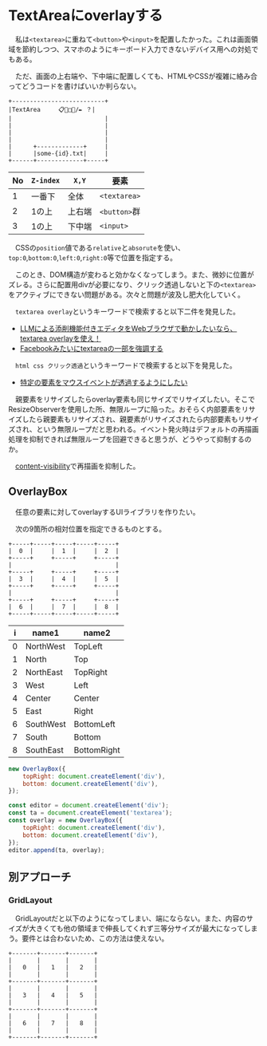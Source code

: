 # TextAreaにoverlayする

　私は`<textarea>`に重ねて`<button>`や`<input>`を配置したかった。これは画面領域を節約しつつ、スマホのようにキーボード入力できないデバイス用への対処でもある。

　ただ、画面の上右端や、下中端に配置しくても、HTMLやCSSが複雑に絡み合ってどうコードを書けばいいか判らない。

```
+--------------------------+
|TextArea     📋📄□👀/✒ ？|
|                          |
|                          |
|                          |
|                          |
|      +-------------+     |
|      |some-{id}.txt|     |
+------+-------------+-----+
```

No|`Z-index`|`X,Y`|要素
--|---------|-----|----
1|一番下|全体|`<textarea>`
2|1の上|上右端|`<button>`群
3|1の上|下中端|`<input>`

　CSSの`position`値である`relative`と`absorute`を使い、`top:0`,`bottom:0`,`left:0`,`right:0`等で位置を指定する。

　このとき、DOM構造が変わると効かなくなってしまう。また、微妙に位置がズレる。さらに配置用divが必要になり、クリック透過しないと下の`<textarea>`をアクティブにできない問題がある。次々と問題が波及し肥大化していく。

　`textarea overlay`というキーワードで検索すると以下二件を発見した。

* [LLMによる添削機能付きエディタをWebブラウザで動かしたいなら、textarea overlayを使え！][]
* [Facebookみたいにtextareaの一部を強調する][]

　`html css クリック透過`というキーワードで検索すると以下を発見した。

* [特定の要素をマウスイベントが透過するようにしたい][]

[LLMによる添削機能付きエディタをWebブラウザで動かしたいなら、textarea overlayを使え！]:https://zenn.dev/piyoketa/articles/4934d9c4e1fa5e
[Facebookみたいにtextareaの一部を強調する]:https://qiita.com/yuku_t/items/516ec6fe59b77b93edc5
[特定の要素をマウスイベントが透過するようにしたい]:https://ja.stackoverflow.com/questions/33427/%E7%89%B9%E5%AE%9A%E3%81%AE%E8%A6%81%E7%B4%A0%E3%82%92%E3%83%9E%E3%82%A6%E3%82%B9%E3%82%A4%E3%83%99%E3%83%B3%E3%83%88%E3%81%8C%E9%80%8F%E9%81%8E%E3%81%99%E3%82%8B%E3%82%88%E3%81%86%E3%81%AB%E3%81%97%E3%81%9F%E3%81%84

　親要素をリサイズしたらoverlay要素も同じサイズでリサイズしたい。そこでResizeObserverを使用した所、無限ループに陥った。おそらく内部要素をリサイズしたら親要素もリサイズされ、親要素がリサイズされたら内部要素もリサイズされ、という無限ループだと思われる。イベント発火時はデフォルトの再描画処理を抑制できれば無限ループを回避できると思うが、どうやって抑制するのか。

　[content-visibility][]で再描画を抑制した。

[content-visibility]:https://developer.mozilla.org/ja/docs/Web/CSS/content-visibility

## OverlayBox

　任意の要素に対してoverlayするUIライブラリを作りたい。

　次の9箇所の相対位置を指定できるものとする。

```
+-----+-----+-----+-----+-----+
|  0  |     |  1  |     |  2  |
+-----+     +-----+     +-----+
|                             |
+-----+     +-----+     +-----+
|  3  |     |  4  |     |  5  |
+-----+     +-----+     +-----+
|                             |
+-----+     +-----+     +-----+
|  6  |     |  7  |     |  8  |
+-----+-----+-----+-----+-----+
```

i|name1|name2
-|-----|-----
0|NorthWest|TopLeft
1|North|Top
2|NorthEast|TopRight
3|West|Left
4|Center|Center
5|East|Right
6|SouthWest|BottomLeft
7|South|Bottom
8|SouthEast|BottomRight

```javascript
new OverlayBox({
    topRight: document.createElement('div'),
    bottom: document.createElement('div'),
});
```
```javascript
const editor = document.createElement('div');
const ta = document.createElement('textarea');
const overlay = new OverlayBox({
    topRight: document.createElement('div'),
    bottom: document.createElement('div'),
});
editor.append(ta, overlay);
```


## 別アプローチ

### GridLayout

　GridLayoutだと以下のようになってしまい、端にならない。また、内容のサイズが大きくても他の領域まで伸長してくれず三等分サイズが最大になってしまう。要件とは合わないため、この方法は使えない。

```
+-------+-------+-------+
|       |       |       |
|   0   |   1   |   2   |
|       |       |       |
+-------+-------+-------+
|       |       |       |
|   3   |   4   |   5   |
|       |       |       |
+-------+-------+-------+
|       |       |       |
|   6   |   7   |   8   |
|       |       |       |
+-------+-------+-------+
```


